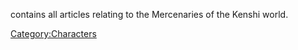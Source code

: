 contains all articles relating to the Mercenaries of the Kenshi world.

[Category:Characters](Category:Characters "wikilink")